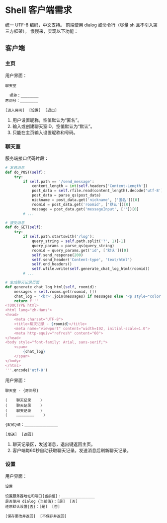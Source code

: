 # Shell 客户端需求

统一 UTF-8 编码，中文支持。
前端使用 dialog 或命令行（尽量 sh 且不引入第三方框架）。
慢慢来，实现以下功能：

## 客户端

### 主页

用户界面：

```
聊天室

  昵称：________
房间号：________

[进入房间]  [设置]  [退出]
```

1. 用户设置昵称，空值默认为“匿名”。
2. 输入或创建聊天室ID，空值默认为“默认”。
3. 只能在主页输入设置昵称和号码。

### 聊天室

服务端接口代码片段：

```python
# 发送消息
def do_POST(self):
    try:
        if self.path == '/send_message':
            content_length = int(self.headers['Content-Length'])
            post_data = self.rfile.read(content_length).decode('utf-8')
            post_data = parse_qs(post_data)
            nickname = post_data.get('nickname', ['匿名'])[0]
            roomid = post_data.get('roomid', ['默认'])[0]
            message = post_data.get('messageInput', [''])[0]
        # ...

# 接受消息
def do_GET(self):
    try:
        if self.path.startswith('/log'):
            query_string = self.path.split('?', 1)[-1]
            query_params = parse_qs(query_string)
            roomid = query_params.get('id', ['默认'])[0]
            self.send_response(200)
            self.send_header('Content-type', 'text/html')
            self.end_headers()
            self.wfile.write(self.generate_chat_log_html(roomid))
        # ...

# 生成聊天记录页面
def generate_chat_log_html(self, roomid):
    messages = self.rooms.get(roomid, [])
    chat_log = '<br>'.join(messages) if messages else '<p style="color:#ccc">无聊天记录</p>'
    return f'''
<!DOCTYPE html>
<html lang="zh-Hans">
<head>
    <meta charset="UTF-8">
    <title>聊天记录 - {roomid}</title>
    <meta name="viewport" content="width=192, initial-scale=1.0">
    <meta http-equiv="refresh" content="60">
</head>
<body style="font-family: Arial, sans-serif;">
    <span>
        {chat_log}
    </span>
</body>
</html>
'''.encode('utf-8')
```

用户界面：

```
聊天室 - {房间号}

(    聊天记录    )
(    聊天记录    )
(    聊天记录    )
(    ……………………    )

{昵称}说：_______________

[发送]  [返回]
```

1. 聊天记录区，发送消息，退出键返回主页。
2. 客户端每60秒自动获取聊天记录。发送消息后刷新聊天记录。

### 设置

用户界面：

```
设置

设置服务器地址和端口{当前值}：_______________
是否使用 dialog {当前值}：[是]  [否]
还原默认设置{否}：[是]  [否]

[保存更改并返回]  [不保存并返回]
```
